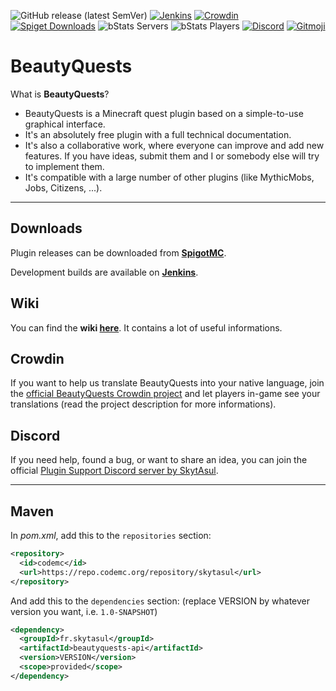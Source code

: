 ![GitHub release (latest SemVer)](https://img.shields.io/github/v/release/SkytAsul/BeautyQuests?color=green)
[![Jenkins](https://ci.codemc.org/job/SkytAsul/job/BeautyQuests/badge/icon)](https://ci.codemc.org/job/SkytAsul/job/BeautyQuests)
[![Crowdin](https://d322cqt584bo4o.cloudfront.net/beautyquests/localized.svg)](https://crowdin.com/project/beautyquests)
[![Spiget Downloads](https://img.shields.io/spiget/downloads/39255)](https://www.spigotmc.org/resources/beautyquests.39255/)
![bStats Servers](https://img.shields.io/bstats/servers/7460)
![bStats Players](https://img.shields.io/bstats/players/7460)
[![Discord](https://ptb.discordapp.com/api/guilds/482632781395132416/widget.png)](https://discord.gg/H8fXrkD)
[![Gitmoji](https://img.shields.io/badge/gitmoji-%20😜%20😍-FFDD67.svg?style=flat-square)](https://gitmoji.dev)

# BeautyQuests
What is **BeautyQuests**?
* BeautyQuests is a Minecraft quest plugin based on a simple-to-use graphical interface.
* It's an absolutely free plugin with a full technical documentation.
* It's also a collaborative work, where everyone can improve and add new features. If you have ideas, submit them and I or somebody else will try to implement them.
* It's compatible with a large number of other plugins (like MythicMobs, Jobs, Citizens, ...).

***

## Downloads
Plugin releases can be downloaded from **[SpigotMC](https://www.spigotmc.org/resources/beautyquests.39255)**.

Development builds are available on **[Jenkins](https://ci.codemc.org/job/SkytAsul/job/BeautyQuests/)**.

## Wiki
You can find the **wiki [here](https://github.com/SkytAsul/BeautyQuests/wiki)**. It contains a lot of useful informations.

## Crowdin
If you want to help us translate BeautyQuests into your native language, join the [official BeautyQuests Crowdin project](https://crowdin.com/project/beautyquests) and let players in-game see your translations (read the project description for more informations).

## Discord
If you need help, found a bug, or want to share an idea, you can join the official [Plugin Support Discord server by SkytAsul](https://discord.gg/H8fXrkD).

***

## Maven
In *pom.xml*, add this to the `repositories` section:
```xml
<repository>
  <id>codemc</id>
  <url>https://repo.codemc.org/repository/skytasul</url>
</repository>
```
And add this to the `dependencies` section: (replace VERSION by whatever version you want, i.e. `1.0-SNAPSHOT`)
```xml
<dependency>
  <groupId>fr.skytasul</groupId>
  <artifactId>beautyquests-api</artifactId>
  <version>VERSION</version>
  <scope>provided</scope>
</dependency>
```
